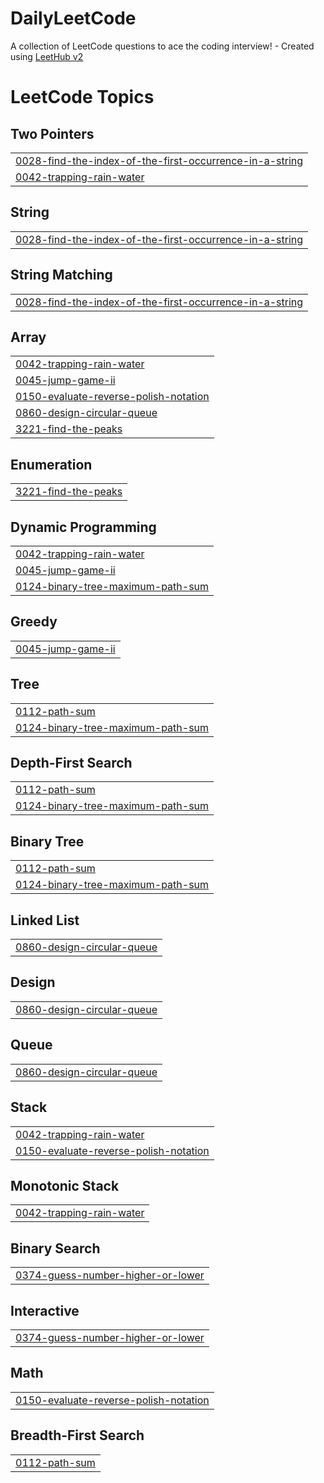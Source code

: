 # DailyLeetCode
A collection of LeetCode questions to ace the coding interview! - Created using [LeetHub v2](https://github.com/arunbhardwaj/LeetHub-2.0)

<!---LeetCode Topics Start-->
# LeetCode Topics
## Two Pointers
|  |
| ------- |
| [0028-find-the-index-of-the-first-occurrence-in-a-string](https://github.com/BhaveshChowdary07/DailyLeetCode/tree/master/0028-find-the-index-of-the-first-occurrence-in-a-string) |
| [0042-trapping-rain-water](https://github.com/BhaveshChowdary07/DailyLeetCode/tree/master/0042-trapping-rain-water) |
## String
|  |
| ------- |
| [0028-find-the-index-of-the-first-occurrence-in-a-string](https://github.com/BhaveshChowdary07/DailyLeetCode/tree/master/0028-find-the-index-of-the-first-occurrence-in-a-string) |
## String Matching
|  |
| ------- |
| [0028-find-the-index-of-the-first-occurrence-in-a-string](https://github.com/BhaveshChowdary07/DailyLeetCode/tree/master/0028-find-the-index-of-the-first-occurrence-in-a-string) |
## Array
|  |
| ------- |
| [0042-trapping-rain-water](https://github.com/BhaveshChowdary07/DailyLeetCode/tree/master/0042-trapping-rain-water) |
| [0045-jump-game-ii](https://github.com/BhaveshChowdary07/DailyLeetCode/tree/master/0045-jump-game-ii) |
| [0150-evaluate-reverse-polish-notation](https://github.com/BhaveshChowdary07/DailyLeetCode/tree/master/0150-evaluate-reverse-polish-notation) |
| [0860-design-circular-queue](https://github.com/BhaveshChowdary07/DailyLeetCode/tree/master/0860-design-circular-queue) |
| [3221-find-the-peaks](https://github.com/BhaveshChowdary07/DailyLeetCode/tree/master/3221-find-the-peaks) |
## Enumeration
|  |
| ------- |
| [3221-find-the-peaks](https://github.com/BhaveshChowdary07/DailyLeetCode/tree/master/3221-find-the-peaks) |
## Dynamic Programming
|  |
| ------- |
| [0042-trapping-rain-water](https://github.com/BhaveshChowdary07/DailyLeetCode/tree/master/0042-trapping-rain-water) |
| [0045-jump-game-ii](https://github.com/BhaveshChowdary07/DailyLeetCode/tree/master/0045-jump-game-ii) |
| [0124-binary-tree-maximum-path-sum](https://github.com/BhaveshChowdary07/DailyLeetCode/tree/master/0124-binary-tree-maximum-path-sum) |
## Greedy
|  |
| ------- |
| [0045-jump-game-ii](https://github.com/BhaveshChowdary07/DailyLeetCode/tree/master/0045-jump-game-ii) |
## Tree
|  |
| ------- |
| [0112-path-sum](https://github.com/BhaveshChowdary07/DailyLeetCode/tree/master/0112-path-sum) |
| [0124-binary-tree-maximum-path-sum](https://github.com/BhaveshChowdary07/DailyLeetCode/tree/master/0124-binary-tree-maximum-path-sum) |
## Depth-First Search
|  |
| ------- |
| [0112-path-sum](https://github.com/BhaveshChowdary07/DailyLeetCode/tree/master/0112-path-sum) |
| [0124-binary-tree-maximum-path-sum](https://github.com/BhaveshChowdary07/DailyLeetCode/tree/master/0124-binary-tree-maximum-path-sum) |
## Binary Tree
|  |
| ------- |
| [0112-path-sum](https://github.com/BhaveshChowdary07/DailyLeetCode/tree/master/0112-path-sum) |
| [0124-binary-tree-maximum-path-sum](https://github.com/BhaveshChowdary07/DailyLeetCode/tree/master/0124-binary-tree-maximum-path-sum) |
## Linked List
|  |
| ------- |
| [0860-design-circular-queue](https://github.com/BhaveshChowdary07/DailyLeetCode/tree/master/0860-design-circular-queue) |
## Design
|  |
| ------- |
| [0860-design-circular-queue](https://github.com/BhaveshChowdary07/DailyLeetCode/tree/master/0860-design-circular-queue) |
## Queue
|  |
| ------- |
| [0860-design-circular-queue](https://github.com/BhaveshChowdary07/DailyLeetCode/tree/master/0860-design-circular-queue) |
## Stack
|  |
| ------- |
| [0042-trapping-rain-water](https://github.com/BhaveshChowdary07/DailyLeetCode/tree/master/0042-trapping-rain-water) |
| [0150-evaluate-reverse-polish-notation](https://github.com/BhaveshChowdary07/DailyLeetCode/tree/master/0150-evaluate-reverse-polish-notation) |
## Monotonic Stack
|  |
| ------- |
| [0042-trapping-rain-water](https://github.com/BhaveshChowdary07/DailyLeetCode/tree/master/0042-trapping-rain-water) |
## Binary Search
|  |
| ------- |
| [0374-guess-number-higher-or-lower](https://github.com/BhaveshChowdary07/DailyLeetCode/tree/master/0374-guess-number-higher-or-lower) |
## Interactive
|  |
| ------- |
| [0374-guess-number-higher-or-lower](https://github.com/BhaveshChowdary07/DailyLeetCode/tree/master/0374-guess-number-higher-or-lower) |
## Math
|  |
| ------- |
| [0150-evaluate-reverse-polish-notation](https://github.com/BhaveshChowdary07/DailyLeetCode/tree/master/0150-evaluate-reverse-polish-notation) |
## Breadth-First Search
|  |
| ------- |
| [0112-path-sum](https://github.com/BhaveshChowdary07/DailyLeetCode/tree/master/0112-path-sum) |
<!---LeetCode Topics End-->